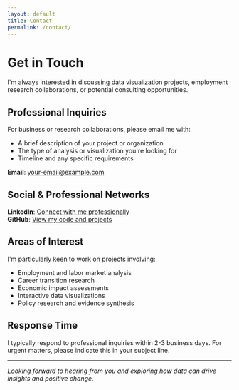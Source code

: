 ```yaml
---
layout: default
title: Contact
permalink: /contact/
---
```


# Get in Touch

I'm always interested in discussing data visualization projects, employment research collaborations, or potential consulting opportunities.

## Professional Inquiries

For business or research collaborations, please email me with:
- A brief description of your project or organization
- The type of analysis or visualization you're looking for
- Timeline and any specific requirements

**Email**: [your-email@example.com](mailto:your-email@example.com)

## Social & Professional Networks

**LinkedIn**: [Connect with me professionally](https://linkedin.com/in/your-linkedin-username)  
**GitHub**: [View my code and projects](https://github.com/your-github-username)

## Areas of Interest

I'm particularly keen to work on projects involving:

- Employment and labor market analysis
- Career transition research
- Economic impact assessments
- Interactive data visualizations
- Policy research and evidence synthesis

## Response Time

I typically respond to professional inquiries within 2-3 business days. For urgent matters, please indicate this in your subject line.

---

*Looking forward to hearing from you and exploring how data can drive insights and positive change.*
